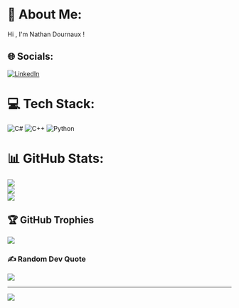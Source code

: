 # 💫 About Me:
Hi , I'm Nathan Dournaux !


## 🌐 Socials:
[![LinkedIn](https://img.shields.io/badge/LinkedIn-%230077B5.svg?logo=linkedin&logoColor=white)](https://linkedin.com/in/nathandournaux) 

# 💻 Tech Stack:
![C#](https://img.shields.io/badge/c%23-%23239120.svg?style=for-the-badge&logo=csharp&logoColor=white) ![C++](https://img.shields.io/badge/c++-%2300599C.svg?style=for-the-badge&logo=c%2B%2B&logoColor=white) ![Python](https://img.shields.io/badge/python-3670A0?style=for-the-badge&logo=python&logoColor=ffdd54)
# 📊 GitHub Stats:
![](https://github-readme-stats.vercel.app/api?username=Kodatsu&theme=dark&hide_border=false&include_all_commits=false&count_private=false)<br/>
![](https://github-readme-streak-stats.herokuapp.com/?user=Kodatsu&theme=dark&hide_border=false)<br/>
![](https://github-readme-stats.vercel.app/api/top-langs/?username=Kodatsu&theme=dark&hide_border=false&include_all_commits=false&count_private=false&layout=compact)

## 🏆 GitHub Trophies
![](https://github-profile-trophy.vercel.app/?username=Kodatsu&theme=radical&no-frame=true&no-bg=false&margin-w=4)

### ✍️ Random Dev Quote
![](https://quotes-github-readme.vercel.app/api?type=horizontal&theme=radical)

---
[![](https://visitcount.itsvg.in/api?id=Kodatsu&icon=0&color=3)](https://visitcount.itsvg.in)

<!-- Proudly created with GPRM ( https://gprm.itsvg.in ) -->

